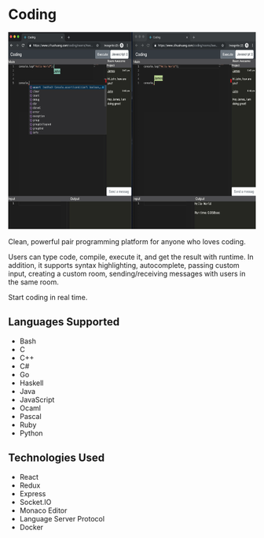 # Coding

<img src="./Demo/demo01.png" alt="demo01" width="700" height="400" />

Clean, powerful pair programming platform for anyone who loves coding.

Users can type code, compile, execute it, and get the result with runtime. In addition, it supports syntax highlighting, autocomplete, passing custom input, creating a custom room, sending/receiving messages with users in the same room.

Start coding in real time.

## Languages Supported

* Bash
* C
* C++
* C#
* Go
* Haskell
* Java
* JavaScript
* Ocaml
* Pascal
* Ruby
* Python

## Technologies Used

* React
* Redux
* Express
* Socket.IO
* Monaco Editor
* Language Server Protocol
* Docker
